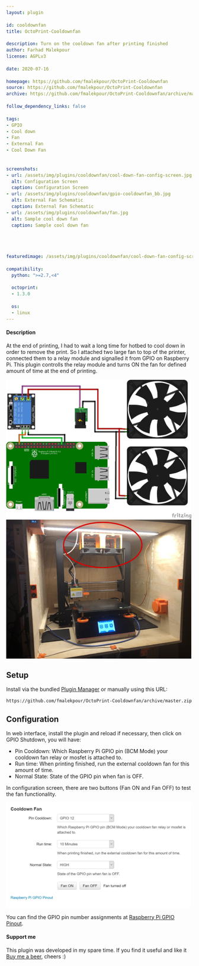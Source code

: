 ```yaml
---
layout: plugin

id: cooldownfan
title: OctoPrint-Cooldownfan

description: Turn on the cooldown fan after printing finished
author: Farhad Malekpour
license: AGPLv3

date: 2020-07-16

homepage: https://github.com/fmalekpour/OctoPrint-Cooldownfan
source: https://github.com/fmalekpour/OctoPrint-Cooldownfan
archive: https://github.com/fmalekpour/OctoPrint-Cooldownfan/archive/master.zip

follow_dependency_links: false

tags:
- GPIO
- Cool down
- Fan
- External Fan
- Cool Down Fan


screenshots:
- url: /assets/img/plugins/cooldownfan/cool-down-fan-config-screen.jpg
  alt: Configuration Screen
  caption: Configuration Screen
- url: /assets/img/plugins/cooldownfan/gpio-cooldownfan_bb.jpg
  alt: External Fan Schematic
  caption: External Fan Schematic
- url: /assets/img/plugins/cooldownfan/fan.jpg
  alt: Sample cool down fan
  caption: Sample cool down fan




featuredimage: /assets/img/plugins/cooldownfan/cool-down-fan-config-screen.jpg

compatibility:
  python: ">=2.7,<4"

  octoprint:
  - 1.3.0

  os:
  - linux
---
```


#### Description

At the end of printing, I had to wait a long time for hotbed to cool down in order to remove the print. So I attached two large fan to top of the printer, connected them to a relay module and signalled it from GPIO on Raspberry Pi. This plugin controlls the relay module and turns ON the fan for defined amount of time at the end of printing.

<img src="/assets/img/plugins/cooldownfan/gpio-cooldownfan_bb.jpg" width="500px">

<img src="/assets/img/plugins/cooldownfan/fan.jpg" width="500px">


## Setup

Install via the bundled [Plugin Manager](https://docs.octoprint.org/en/master/bundledplugins/pluginmanager.html)
or manually using this URL:

    https://github.com/fmalekpour/OctoPrint-Cooldownfan/archive/master.zip



## Configuration

In web interface, install the plugin and reload if necessary, then click on GPIO Shutdown, you will have:

- Pin Cooldown: Which Raspberry Pi GPIO pin (BCM Mode) your cooldown fan relay or mosfet is attached to.
- Run time: When printing finished, run the external cooldown fan for this amount of time.
- Normal State: State of the GPIO pin when fan is OFF.

In configuration screen, there are two buttons (Fan ON and Fan OFF) to test the fan functionality.

<img src="/assets/img/plugins/cooldownfan/cool-down-fan-config-screen.jpg" width="500px">

You can find the GPIO pin number assignments at [Raspberry Pi GPIO Pinout](https://www.raspberrypi.org/documentation/usage/gpio/).


#### Support me

This plugin was developed in my spare time.
If you find it useful and like it [Buy me a beer](https://www.paypal.com/cgi-bin/webscr?cmd=_s-xclick&hosted_button_id=WHCDYE3DCBW2Y&source=url), cheers :)
